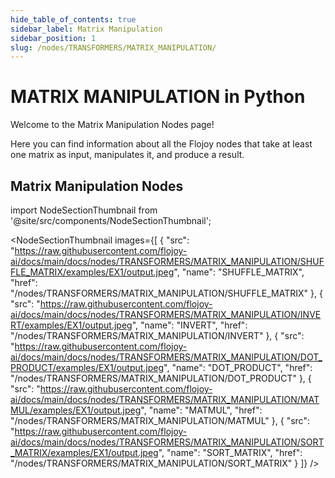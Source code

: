 ```yaml
---
hide_table_of_contents: true
sidebar_label: Matrix Manipulation
sidebar_position: 1
slug: /nodes/TRANSFORMERS/MATRIX_MANIPULATION/
---
```


# MATRIX MANIPULATION in Python

Welcome to the Matrix Manipulation Nodes page!

Here you can find information about all the Flojoy nodes that take at least one matrix as input, manipulates it, and produce a result.

## Matrix Manipulation Nodes


<!-- Custom component -->

import NodeSectionThumbnail from '@site/src/components/NodeSectionThumbnail';

<NodeSectionThumbnail images={[
   {
      "src": "https://raw.githubusercontent.com/flojoy-ai/docs/main/docs/nodes/TRANSFORMERS/MATRIX_MANIPULATION/SHUFFLE_MATRIX/examples/EX1/output.jpeg",
      "name": "SHUFFLE_MATRIX",
      "href": "/nodes/TRANSFORMERS/MATRIX_MANIPULATION/SHUFFLE_MATRIX"
   },
   {
      "src": "https://raw.githubusercontent.com/flojoy-ai/docs/main/docs/nodes/TRANSFORMERS/MATRIX_MANIPULATION/INVERT/examples/EX1/output.jpeg",
      "name": "INVERT",
      "href": "/nodes/TRANSFORMERS/MATRIX_MANIPULATION/INVERT"
   },
   {
      "src": "https://raw.githubusercontent.com/flojoy-ai/docs/main/docs/nodes/TRANSFORMERS/MATRIX_MANIPULATION/DOT_PRODUCT/examples/EX1/output.jpeg",
      "name": "DOT_PRODUCT",
      "href": "/nodes/TRANSFORMERS/MATRIX_MANIPULATION/DOT_PRODUCT"
   },
   {
      "src": "https://raw.githubusercontent.com/flojoy-ai/docs/main/docs/nodes/TRANSFORMERS/MATRIX_MANIPULATION/MATMUL/examples/EX1/output.jpeg",
      "name": "MATMUL",
      "href": "/nodes/TRANSFORMERS/MATRIX_MANIPULATION/MATMUL"
   },
   {
      "src": "https://raw.githubusercontent.com/flojoy-ai/docs/main/docs/nodes/TRANSFORMERS/MATRIX_MANIPULATION/SORT_MATRIX/examples/EX1/output.jpeg",
      "name": "SORT_MATRIX",
      "href": "/nodes/TRANSFORMERS/MATRIX_MANIPULATION/SORT_MATRIX"
   }
]} />
